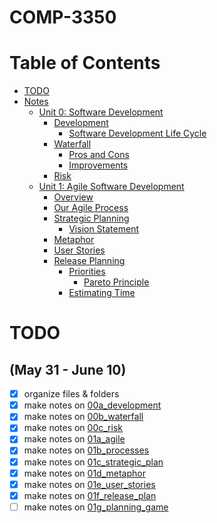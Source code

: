 # COMP-3350
Table of Contents
=================
* [TODO](#TODO)
* [Notes](Notes)
  * [Unit 0: Software Development](Notes/unit_0_software_development.md)
    * [Development](Notes/unit_0_software_development.md#development)
      * [Software Development Life Cycle](Notes/unit_0_software_development.md#software-development-life-cycle)
    * [Waterfall](Notes/unit_0_software_development.md#waterfall)
      * [Pros and Cons](Notes/unit_0_software_development.md#pros-and-cons)
      * [Improvements](Notes/unit_0_software_development.md#improvements)
    * [Risk](Notes/unit_0_software_development.md#risk)
  * [Unit 1: Agile Software Development](Notes/unit_1_agile.md)
    * [Overview](Notes/unit_1_agile.md#overview)
    * [Our Agile Process](Notes/unit_1_agile.md#our-agile-process)
    * [Strategic Planning](Notes/unit_1_agile.md#strategic-planning)
      * [Vision Statement](Notes/unit_1_agile.md#vision-statement)
    * [Metaphor](Notes/unit_1_agile.md#metaphor)
    * [User Stories](Notes/unit_1_agile.md#user-stories)
    * [Release Planning](Notes/unit_1_agile.md#release-planning)
      * [Priorities](Notes/unit_1_agile.md#priorities)
        * [Pareto Principle](Notes/unit_1_agile.md#pareto-principle-(80-20-rule))
      * [Estimating Time](Notes/unit_1_agile.md#estimating-time)

# TODO 
## (May 31 - June 10)
- [x] organize files & folders
- [x] make notes on [00a_development](https://universityofmanitoba.desire2learn.com/d2l/le/content/375299/viewContent/1916589/View)
- [x] make notes on [00b_waterfall](https://universityofmanitoba.desire2learn.com/d2l/le/content/375299/viewContent/1916590/View?ou=375299)
- [x] make notes on [00c_risk](https://universityofmanitoba.desire2learn.com/d2l/le/content/375299/viewContent/1916594/View)
- [x] make notes on [01a_agile](https://universityofmanitoba.desire2learn.com/d2l/le/content/375299/viewContent/1916610/View)
- [x] make notes on [01b_processes](https://universityofmanitoba.desire2learn.com/d2l/le/content/375299/viewContent/1916614/View)
- [x] make notes on [01c_strategic_plan](https://universityofmanitoba.desire2learn.com/d2l/le/content/375299/viewContent/1916615/View)
- [x] make notes on [01d_metaphor](https://universityofmanitoba.desire2learn.com/d2l/le/content/375299/viewContent/1916616/View)
- [x] make notes on [01e_user_stories](https://universityofmanitoba.desire2learn.com/d2l/le/content/375299/viewContent/1916619/View)
- [x] make notes on [01f_release_plan](https://universityofmanitoba.desire2learn.com/d2l/le/content/375299/viewContent/1916622/View)
- [ ] make notes on [01g_planning_game](https://universityofmanitoba.desire2learn.com/d2l/le/content/375299/viewContent/1916624/View)
